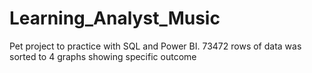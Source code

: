 # Learning_Analyst_Music
Pet project to practice with SQL and Power BI. 73472 rows of data was sorted to 4 graphs showing specific outcome
